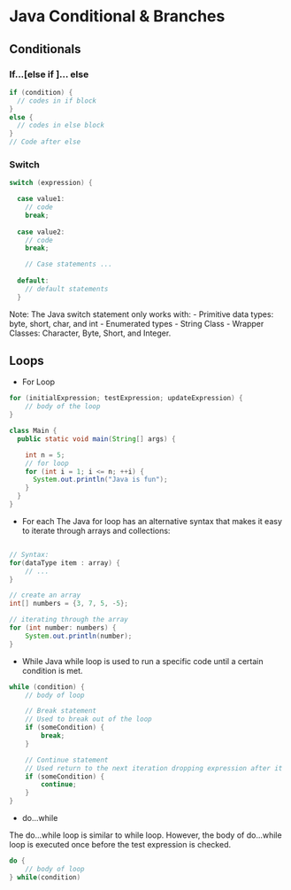 # Java Conditional & Branches

## Conditionals

### If...[else if ]... else

```java
if (condition) {
  // codes in if block
}
else {
  // codes in else block
}
// Code after else
```

### Switch

```java
switch (expression) {

  case value1:
    // code
    break;
  
  case value2:
    // code
    break;

    // Case statements ...
  
  default:
    // default statements
  }
```

Note: The Java switch statement only works with:
    - Primitive data types: byte, short, char, and int
    - Enumerated types
    - String Class
    - Wrapper Classes: Character, Byte, Short, and Integer.

## Loops

* For Loop

```java
for (initialExpression; testExpression; updateExpression) {
    // body of the loop
}

class Main {
  public static void main(String[] args) {

    int n = 5;
    // for loop  
    for (int i = 1; i <= n; ++i) {
      System.out.println("Java is fun");
    }
  }
}
```

* For each
The Java for loop has an alternative syntax that makes it easy to iterate through arrays and collections:

```java

// Syntax:
for(dataType item : array) {
    // ...
}

// create an array
int[] numbers = {3, 7, 5, -5};

// iterating through the array 
for (int number: numbers) {
    System.out.println(number);
}
```

* While
Java while loop is used to run a specific code until a certain condition is met.

```java
while (condition) {
    // body of loop

    // Break statement
    // Used to break out of the loop
    if (someCondition) {
        break;
    }

    // Continue statement
    // Used return to the next iteration dropping expression after it
    if (someCondition) {
        continue;
    }
}
```

* do...while

The do...while loop is similar to while loop. However, the body of do...while loop is executed once before the test expression is checked.

```java
do {
    // body of loop
} while(condition)
```
